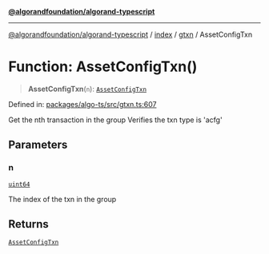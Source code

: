 [**@algorandfoundation/algorand-typescript**](../../../../README.md)

***

[@algorandfoundation/algorand-typescript](../../../../README.md) / [index](../../../README.md) / [gtxn](../README.md) / AssetConfigTxn

# Function: AssetConfigTxn()

> **AssetConfigTxn**(`n`): [`AssetConfigTxn`](../interfaces/AssetConfigTxn.md)

Defined in: [packages/algo-ts/src/gtxn.ts:607](https://github.com/algorandfoundation/puya-ts/blob/main/packages/algo-ts/src/gtxn.ts#L607)

Get the nth transaction in the group
Verifies the txn type is 'acfg'

## Parameters

### n

[`uint64`](../../../type-aliases/uint64.md)

The index of the txn in the group

## Returns

[`AssetConfigTxn`](../interfaces/AssetConfigTxn.md)
